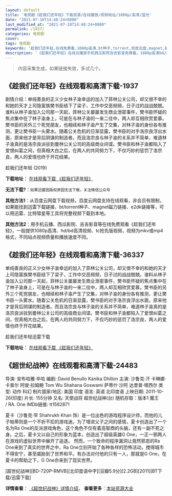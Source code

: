 ```yaml
---
layout: default
title: '电视剧《趁我们还年轻》下载资源/在线播放/视频地址/1080p/高清/蓝光'
date: "2021-07-10T14:40:24+0800"
last_modified_at: "2021-07-10T14:40:24+0800"
permalink: /1937/
categories: 电视剧
cover:
tags: 电视剧
keywords: '趁我们还年轻,在线免费看,1080p高清,bt种子,torrent,百度云盘,magnet,磁力链,迅雷下载资源'
description: '《趁我们还年轻》在线云播放手机西瓜影院吉吉影音免费看，1080p高清bd/hd未删减完整版和tc抢先枪版，mkv/mp4格式，附带bt/torrent种子、magnet/磁力链、百度云盘、网盘资源迅雷下载链接'
---
```


>内容采集生成，如果链接失效，多试几个。


## 《趁我们还年轻》在线观看和高清下载-1937

剧情介绍：单纯善良的正义少女林子渝幸运的加入了菲林公关公司，却又很不幸的和她的天才上司隐富族樊书臣结下了梁子，工作中交恶频频，日子过的战战兢兢。谁料从林子渝加入公司那一天起，菲林公关屡屡发生商业泄密事件，樊书臣怀疑的焦点集中在了林子渝身上，可是在与林子渝的一来二往中，两人却互相欣赏爱慕。樊书臣的另外三个死党朋友，也相续和林子渝产生了交集，对林子渝的身份各有推测，更让樊书臣一头雾水。随着公关危机的日渐显露，樊书臣的对手洛宗良浮出水面，原来他才是背后阴谋的制造者。而且洛宗良与林子渝的关系并不简单，难道林子渝真的是洛宗良派驻到曼林公关公司的高级商业间谍。樊书臣和林子渝都陷入了爱恨纠葛之间，但真相大白之后，在两人的共同努力下，不仅巧妙的惩罚了洛宗良，两人的爱情也终于开花结果。


趁我们还年轻 (2019)

**下载地址**： [在线观看下载 《趁我们还年轻》](https://www.btbtdy.me/btdy/dy15143.html) 


**无法下载?**：`如果迅雷因版权原因无法下载，关注微信公众号 `

**其他方法1**：从百度云网盘下载视频，百度云网盘支持在线观看，非会员有限制，如果能找到迅雷下载链接、bt/torrent种子、magnet磁力链接、e2dk链接等，可以用迅雷、比特彗星等工具将完整视频下载到本地。

**其他方法2**：用手机云播、西瓜影院、吉吉影音等在线免费观看《趁我们还年轻》，一般提供1080p高清、hd/bd高清视频、tc抢先版视频，视频为mkv或mp4格式，不同站点视频质量和播放速度不同。


## 《趁我们还年轻》在线观看和高清下载-36337

单纯善良的正义少女林子渝幸运的加入了菲林公关公司，却又很不幸的和她的天才上司隐富族樊书臣结下了梁子，工作中交恶频频，日子过的战战兢兢。谁料从林子渝加入公司那一天起，菲林公关屡屡发生商业泄密事件，樊书臣怀疑的焦点集中在了林子渝身上，可是在与林子渝的一来二往中，两人却互相欣赏爱慕。樊书臣的另外三个死党朋友，也相续和林子渝产生了交集，对林子渝的身份各有推测，更让樊书臣一头雾水。随着公关危机的日渐显露，樊书臣的对手洛宗良浮出水面，原来他才是背后阴谋的制造者。而且洛宗良与林子渝的关系并不简单，难道林子渝真的是洛宗良派驻到曼林公关公司的高级商业间谍。樊书臣和林子渝都陷入了爱恨纠葛之间，但真相大白之后，在两人的共同努力下，不仅巧妙的惩罚了洛宗良，两人的爱情也终于开花结果。


趁我们还年轻迅雷下载

**下载地址**： [在线观看下载 《趁我们还年轻》](https://www.993dy.com//vod-detail-id-35172.html) 


## 《超世纪战神》在线观看和高清下载-24483

导演: 安布哈雅·辛哈 编剧: David Benullo Kanika Dhillon 主演: 沙鲁克·汗 卡琳娜·卡普尔 阿俊·拉姆鲍 Tom Wu Shahana Goswami 萨蒂什·沙阿 达里普·塔西尔 类型: 动作 科幻 制片国家/地区: 美国 印度 语言: 英语 北印度语 上映日期: 2011-10-26(印度) 片长: 155分钟 又名: 天使战将 超世纪战神(台) 随机存取：版本1 魔王 / RA. One IMDb链接: tt1562871

夏卡（沙鲁克·罕 Shahrukh Khan 饰）是一位出色的游戏程序设计师，而他的儿子帕蒂则是一个不折不扣的游戏迷。为了增进父子之间的感情，夏卡创造出了一个名为Ra One的反派游戏角色，这个角色不仅有着高智商的头脑，还有一副不死之身。之后，夏卡又以自己的形象为蓝本，创造出了超级英雄G One，一正一邪两人在游戏的虚拟世界中展开了追逐。 然而，一个致命的程序漏洞让竟然邪恶的Ra One来到了真实的世界之中，Ra One立刻开始了各种各样的恐怖活动，搅得城市不得安宁，甚至威胁到了世界和平。有办法对付他的只有一人，那就是G One，在夏卡的帮助之下，G One亦来到了现实世界。


[超世纪战神][BD-720P-RMVB][北印度语中字][豆瓣5.9分][2.2GB][2011][BT下载/迅雷下载]

**详情查看**： [《超世纪战神》详情介绍](/movie/24483/)， **查看更多**：[本站资源大全](/movie/t/all/)

